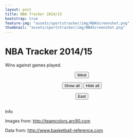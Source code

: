 ```yaml
---
layout: post
title: NBA Tracker 2014/15
bootstrap: true
feature-img: "assets/sportstracker/img/NBAScreenshot.png"
thumbnail: "assets/sportstracker/img/NBAScreenshot.png"
---
```


<meta http-Equiv="Cache-Control" Content="no-cache">
<meta http-Equiv="Pragma" Content="no-cache">
<meta http-Equiv="Expires" Content="0">
<link rel="stylesheet" id="tracker-css" href="/assets/sportstracker/css/style.css" type="text/css" media="all">
<script src="/assets/sportstracker/js/c3.js"></script>
<script src="http://d3js.org/d3.v3.min.js" charset="utf-8"></script>
<!-- Load c3.css -->
<link href="/assets/sportstracker/css/c3.css" rel="stylesheet" type="text/css">
<script src="https://ajax.googleapis.com/ajax/libs/jquery/2.1.3/jquery.min.js"></script>

# NBA Tracker 2014/15

Wins against games played.

<div id="myChart"></div>

<div class="container-fluid">
    <div class="row" id="teamtable">
        <div class="col-6 justify-content-center" id="westTable">
        </div>
        <div class="col-6 justify-content-center" id="eastTable">
        </div>
    </div>
    <div class="row justify-content-center">
        <div class="col-2">
            <p style="text-align: center;">
                <button id="western" type="button" class="btn btn-outline-primary">West</button>
            </p>
        </div>
        <div class="col-4">
            <p style="text-align: center;">
                <button id="showall" type="button" class="btn btn-outline-primary">Show all</button>
                <button id="hideall" type="button" class="btn btn-outline-primary">Hide all</button>
            </p>
        </div>
        <div class="col-2">
            <p style="text-align: center;">
                <button id="eastern" type="button" class="btn btn-outline-primary">East</button>
            </p>
        </div>
    </div>
</div>

<br>
<div class="card">
    <div class="card-header">
        Info
    </div>
    <div class="card-body">
        <p>Images from: <a href="http://teamcolors.arc90.com" target="_blank">http://teamcolors.arc90.com</a></p>
        <p>Data from: <a href="http://www.basketball-reference.com"
                target="_blank">http://www.basketball-reference.com</a></p>
    </div>
</div>

<script>
    // team filtering
    var filter = [];
    var teams = [];
    var eastTeams = [];
    var isEastTeam = [];
    var westTeams = [];

    // load json objects
    var gameData, colourData, conferenceData;
    $.when(
        $.getJSON("/assets/sportstracker/NBA/results2015.json", function (data) {
            gameData = data;
        }),
        $.getJSON("/assets/sportstracker/team-data.json", function (data) {
            colourData = data;
        }),
        $.getJSON("/assets/sportstracker/NBA/conference.json", function (data) {
            conferenceData = data;
        })
    ).then(function () {
        // when both available
        if (conferenceData) {
            splitConferences(conferenceData);
        }
        if (colourData) {
            // create teams table
            constructTeamTable(colourData["NBA"]);
            // split conferences
            // splitTeams();
        }
        else {
            // Request for web data didn't work, handle it
        }
        if (gameData) {
            // display data in chart
            constructData(gameData);
        }
        else {
            // Request for graphic data didn't work, handle it
        }
    });

    // convert name to ID/filename
    function convertNameToID(name) {
        name = name.replace(/ /g, "-");
        name = name.toLowerCase();
        return name;
    }

    // enable show/hide all buttons
    $('#showall').click(function () {
        toggleAll(1);
    });
    $('#hideall').click(function () {
        toggleAll(0);
    });
    function toggleAll(onOff) {
        // change class, change chart
        if (onOff) {
            $('div#teamtable').find("img").attr('class', 'img-thumbnail iconOn');
            chart.show(teams);
            for (i = 0; i < teams.length; i++)
                filter[teams[i]] = 1;
        } else {
            $('div#teamtable').find("img").attr('class', 'img-thumbnail iconOff');
            chart.hide(teams);
            for (i = 0; i < teams.length; i++)
                filter[teams[i]] = 0;
        }
    }

    // conference buttons
    $('#eastern').click(function () {
        // hide all
        toggleAll(0);
        // show just east
        chart.show(eastTeams);
        for (i = 0; i < eastTeams.length; i++) {
            $('#Div' + convertNameToID(eastTeams[i])).find("img").attr('class', 'img-thumbnail iconOn');
            filter[eastTeams[i]] = 1;
        }
    });
    $('#western').click(function () {
        toggleAll(0);
        chart.show(westTeams);
        for (i = 0; i < westTeams.length; i++) {
            $('#Div' + convertNameToID(westTeams[i])).find("img").attr('class', 'img-thumbnail iconOn');
            filter[westTeams[i]] = 1;
        }
    });

    function splitConferences(data) {
        // populate east/west conference
        $.each(data, function (key, val) {
            if (val) {
                isEastTeam[key] = 1;
                // isEastTeam.push(1);
                eastTeams.push(key);
            } else {
                isEastTeam[key] = 0;
                westTeams.push(key);
            }
        });
    }


    // chart colours
    var teamColours = [];
    // create team table
    function constructTeamTable(data) {

        // construct selection table + callbacks
        var rowsize = 10;
        var row = 0;
        var col = 0;
        var content = "";

        // for each row
        $.each(data, function (key, val) {
            // on by default
            filter[key] = 1;

            // append team and colours
            teamColours[key] = val[0];

            // add to team names
            teams.push(key);

            // generate table
            addToTable(isEastTeam[key], convertNameToID(key));
        });
        $("#eastTable").append(eastTable);
        $("#westTable").append(westTable);

        // add callback for each diff
        $.each(data, function (key, val) {
            // add callback functions
            $('#Div' + convertNameToID(key)).click(function () {
                filter[key] = 1 - filter[key];
                //change class to off/on, toggle display
                if (filter[key]) {
                    $('#Div' + convertNameToID(key)).find("img:first").attr('class', 'img-thumbnail iconOn');
                    chart.show(key);
                } else {
                    $('#Div' + convertNameToID(key)).find("img:first").attr('class', 'img-thumbnail iconOff');
                    chart.hide(key);
                }
            });

            // add focusing
            $('#Div' + convertNameToID(key)).mouseover(function () {
                chart.focus(key);
            });
            $('#Div' + convertNameToID(key)).mouseout(function () {
                chart.revert();
            });
        });
    }

    var eastRow = 0;
    var eastCol = 0;
    var eastTable = "";
    var westRow = 0;
    var westCol = 0;
    var westTable = "";
    var rowsize = 5;

    function addToTable(isEast, teamID) {
        if (isEast) {
            // generate table
            if (eastCol == 0) {
                // alternate row backgrounds
                if (eastRow % 2 == 0) {
                    eastTable += '<div class="row rowEven justify-content-center">';
                } else {
                    eastTable += '<div class="row rowOdd justify-content-center">';
                }
                // off set first column
                eastTable += '<div class="col-2"';
            } else {
                // output all table elements
                eastTable += '<div class="col-2"';
            }

            eastTable += ' id="Div' + teamID + '"><img src="/assets/sportstracker/img/nba/' + teamID + '.svg" class="img-thumbnail iconOn"></div>';

            // next row?
            eastCol++;
            if (eastCol > rowsize - 1) {
                eastTable += '</div>';
                eastCol = 0;
                eastRow++;
            }
        } else {
            // generate table
            if (westCol == 0) {
                // alternate row backgrounds
                if (westRow % 2 == 0) {
                    westTable += '<div class="row rowEven justify-content-center">';
                } else {
                    westTable += '<div class="row rowOdd justify-content-center">';
                }
                // off set first column
                westTable += '<div class="col-2"';
            } else {
                // output all table elements
                westTable += '<div class="col-2"';
            }

            westTable += ' id="Div' + teamID + '"><img src="/assets/sportstracker/img/nba/' + teamID + '.svg" class="img-thumbnail iconOn"></div>';
            // westTable += ' id="Div' + teamID + '">' + teamID + '</div>';

            // next row?
            westCol++;
            if (westCol > rowsize - 1) {
                westTable += '</div>';
                westCol = 0;
                westRow++;
            }
        }
    }

    // chart object
    var chart;
    // append chart data
    var chartData = [];
    var chartColours = [];
    function constructData(data) {
        if (!data)
            return 0;

        // for each row - prepare data + colours
        var row = 0;
        $.each(data, function (key, val) {
            // format data
            // make into single array
            var chartDataTemp = [];
            chartDataTemp.push(val.team);
            for (i = 0; i < val.value.length; i++)
                chartDataTemp.push(val.value[i]);
            // add to chart data
            chartData.push(chartDataTemp);

            // make colours array
            chartColours.push('#' + teamColours[val.team]);
            row++;
        });

        // display chart + options
        chart = c3.generate({
            bindto: '#myChart',
            size: {
                height: 500
            },
            data: {
                columns: chartData,
                type: 'spline'
            },
            color: {
                pattern: chartColours
            },
            axis: {
                x: {
                    label: {
                        text: 'Games played',
                        position: 'outer-center'
                    }
                },
                y: {
                    min: 0,
                    padding: { bottom: 3 },
                    label: {
                        text: 'Wins',
                        position: 'outer-middle'
                    }
                }
            },
            grid: {
                x: {
                    // number of games in season
                    lines: [{ value: 82 }],
                    show: true
                },
                y: {
                    show: true
                }
            },
            legend: {
                show: false
            },
            tooltip: {
                format: {
                    title: function (d) { return 'Games played: ' + d; }
                }
            }
        });
    }
</script>